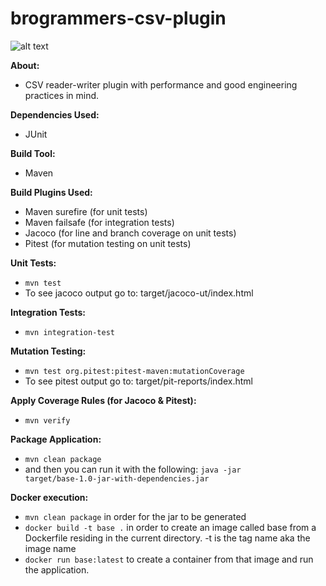 # brogrammers-csv-plugin

![alt text](https://am22.akamaized.net/tms/cnt/uploads/2014/12/94db027dfe61ac0d4d2b222b41806159512d8f6ce8d54dc090c20827d1c55b39.jpg)



**About:**
- CSV reader-writer plugin with performance and good engineering practices in mind.

**Dependencies Used:**
- JUnit

**Build Tool:**
- Maven

**Build Plugins Used:**
- Maven surefire (for unit tests)
- Maven failsafe (for integration tests)
- Jacoco (for line and branch coverage on unit tests)
- Pitest (for mutation testing on unit tests)

**Unit Tests:**
- <code>mvn test</code>
- To see jacoco output go to: target/jacoco-ut/index.html

**Integration Tests:**
- <code>mvn integration-test</code>

**Mutation Testing:**
- <code>mvn test org.pitest:pitest-maven:mutationCoverage</code>
- To see pitest output go to: target/pit-reports/index.html

**Apply Coverage Rules (for Jacoco & Pitest):**
- <code>mvn verify</code>

**Package Application:**
- <code>mvn clean package</code>
- and then you can run it with the following: <code>java -jar target/base-1.0-jar-with-dependencies.jar</code>

**Docker execution:**
- <code>mvn clean package</code> in order for the jar to be generated
- <code>docker build -t base .</code> in order to create an image called base from a Dockerfile residing in the current directory. -t is the tag name aka the image name
- <code>docker run base:latest</code> to create a container from that image and run the application.
